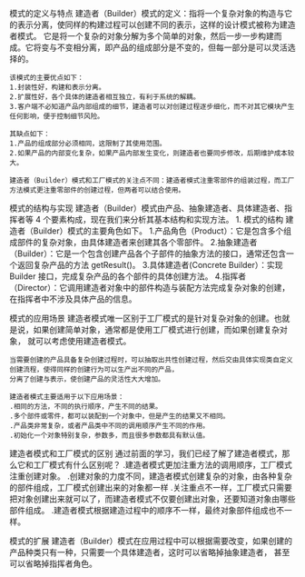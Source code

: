 模式的定义与特点
    建造者（Builder）模式的定义：指将一个复杂对象的构造与它的表示分离，使同样的构建过程可以创建不同的表示，这样的设计模式被称为建造者模式。
    它是将一个复杂的对象分解为多个简单的对象，然后一步一步构建而成。它将变与不变相分离，即产品的组成部分是不变的，但每一部分是可以灵活选择的。

    该模式的主要优点如下：
    1.封装性好，构建和表示分离。
    2.扩展性好，各个具体的建造者相互独立，有利于系统的解耦。
    3.客户端不必知道产品内部组成的细节，建造者可以对创建过程逐步细化，而不对其它模块产生任何影响，便于控制细节风险。

    其缺点如下：
    1.产品的组成部分必须相同，这限制了其使用范围。
    2.如果产品的内部变化复杂，如果产品内部发生变化，则建造者也要同步修改，后期维护成本较大。

    建造者（Builder）模式和工厂模式的关注点不同：建造者模式注重零部件的组装过程，而工厂方法模式更注重零部件的创建过程，但两者可以结合使用。

模式的结构与实现
    建造者（Builder）模式由产品、抽象建造者、具体建造者、指挥者等 4 个要素构成，现在我们来分析其基本结构和实现方法。
    1. 模式的结构
       建造者（Builder）模式的主要角色如下。
       1.产品角色（Product）：它是包含多个组成部件的复杂对象，由具体建造者来创建其各个零部件。
       2.抽象建造者（Builder）：它是一个包含创建产品各个子部件的抽象方法的接口，通常还包含一个返回复杂产品的方法 getResult()。
       3.具体建造者(Concrete Builder）：实现 Builder 接口，完成复杂产品的各个部件的具体创建方法。
       4.指挥者（Director）：它调用建造者对象中的部件构造与装配方法完成复杂对象的创建，在指挥者中不涉及具体产品的信息。

模式的应用场景
    建造者模式唯一区别于工厂模式的是针对复杂对象的创建。也就是说，如果创建简单对象，通常都是使用工厂模式进行创建，而如果创建复杂对象，
    就可以考虑使用建造者模式。

    当需要创建的产品具备复杂创建过程时，可以抽取出共性创建过程，然后交由具体实现类自定义创建流程，使得同样的创建行为可以生产出不同的产品，
    分离了创建与表示，使创建产品的灵活性大大增加。

    建造者模式主要适用于以下应用场景：
    .相同的方法，不同的执行顺序，产生不同的结果。
    .多个部件或零件，都可以装配到一个对象中，但是产生的结果又不相同。
    .产品类非常复杂，或者产品类中不同的调用顺序产生不同的作用。
    .初始化一个对象特别复杂，参数多，而且很多参数都具有默认值。

建造者模式和工厂模式的区别
    通过前面的学习，我们已经了解了建造者模式，那么它和工厂模式有什么区别呢？
    .建造者模式更加注重方法的调用顺序，工厂模式注重创建对象。
    .创建对象的力度不同，建造者模式创建复杂的对象，由各种复杂的部件组成，工厂模式创建出来的对象都一样
    .关注重点不一样，工厂模式只需要把对象创建出来就可以了，而建造者模式不仅要创建出对象，还要知道对象由哪些部件组成。
    .建造者模式根据建造过程中的顺序不一样，最终对象部件组成也不一样。  

模式的扩展
    建造者（Builder）模式在应用过程中可以根据需要改变，如果创建的产品种类只有一种，只需要一个具体建造者，这时可以省略掉抽象建造者，
    甚至可以省略掉指挥者角色。 
